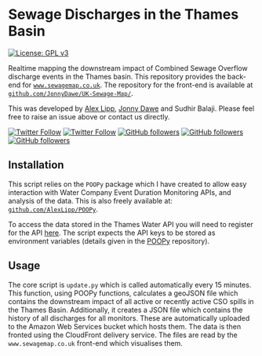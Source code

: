 
# Sewage Discharges in the Thames Basin

[![License: GPL v3](https://img.shields.io/badge/License-GPLv3-blue.svg)](https://www.gnu.org/licenses/gpl-3.0)


Realtime mapping the downstream impact of Combined Sewage Overflow discharge events in the Thames basin. This repository provides the back-end for [`www.sewagemap.co.uk`](https://www.sewagemap.co.uk/). The repository  for the front-end is available at [`github.com/JonnyDawe/UK-Sewage-Map/`](https://github.com/JonnyDawe/UK-Sewage-Map/).

This was developed by [Alex Lipp](https://www.merton.ox.ac.uk/people/dr-alexander-lipp), [Jonny Dawe](https://www.linkedin.com/in/jonathan-dawe-46180212a) and Sudhir Balaji. Please feel free to raise an issue above or contact us directly.

[![Twitter Follow](https://img.shields.io/twitter/follow/alexglipp?style=social)](https://twitter.com/intent/follow?screen_name=AlexGLipp)
[![Twitter Follow](https://img.shields.io/twitter/follow/JdMapDev?style=social)](https://twitter.com/intent/follow?screen_name=JdMapDev)
[![GitHub followers](https://img.shields.io/github/followers/AlexLipp?label=AlexLipp&style=social)](https://github.com/AlexLipp)
[![GitHub followers](https://img.shields.io/github/followers/JonnyDawe?label=JonnyDawe&style=social)](https://github.com/JonnyDawe)
[![GitHub followers](https://img.shields.io/github/followers/sudhir-b?label=sudhir-b&style=social)](https://github.com/sudhir-b)

## Installation

This script relies on the `POOPy` package which I have created to allow easy interaction with Water Company Event Duration Monitoring APIs, and analysis of the data. This is also freely available at: [`github.com/AlexLipp/POOPy`](https://github.com/AlexLipp/POOPy).

To access the data stored in the Thames Water API you will need to register for the API [here](https://www.thameswater.co.uk/about-us/performance/river-health/storm-discharge-data#third-party-api). The script expects the API keys to be stored as environment variables (details given in the [POOPy](https://github.com/AlexLipp/POOPy) repository).

## Usage

The core script is `update.py` which is called automatically every 15 minutes. This function, using POOPy functions, calculates a geoJSON file which contains the downstream impact of all active or recently active CSO spills in the Thames Basin. Additionally, it creates a JSON file which contains the history of all discharges for all monitors. These are automatically uploaded to the Amazon Web Services bucket which hosts them. The data is then fronted using the CloudFront delivery service. The files are read by the `www.sewagemap.co.uk` front-end which visualises them.
